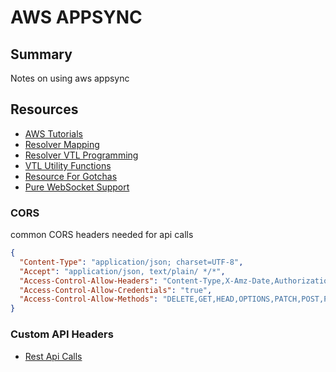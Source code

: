 # AWS APPSYNC

## Summary

Notes on using aws appsync

## Resources

- [AWS Tutorials](https://docs.aws.amazon.com/appsync/latest/devguide/tutorials.html)
- [Resolver Mapping](https://docs.aws.amazon.com/appsync/latest/devguide/resolver-mapping-template-reference-overview.html)
- [Resolver VTL Programming](https://docs.aws.amazon.com/appsync/latest/devguide/resolver-mapping-template-reference-programming-guide.html)
- [VTL Utility Functions](https://docs.aws.amazon.com/appsync/latest/devguide/resolver-util-reference.html)
- [Resource For Gotchas](https://www.integralist.co.uk/posts/cognito/#example-google-app-configuration)
- [Pure WebSocket Support](https://aws.amazon.com/about-aws/whats-new/2019/11/aws-appsync-adds-real-time-enhancements-with-pure-websockets-support-for-graphql-subscriptions/)

### CORS

common CORS headers needed for api calls

```json
{
  "Content-Type": "application/json; charset=UTF-8",
  "Accept": "application/json, text/plain/ */*",
  "Access-Control-Allow-Headers": "Content-Type,X-Amz-Date,Authorization,X-Amz-Security-Token",
  "Access-Control-Allow-Credentials": "true",
  "Access-Control-Allow-Methods": "DELETE,GET,HEAD,OPTIONS,PATCH,POST,PUT"
}
```

### Custom API Headers

- [Rest Api Calls](https://docs.amplify.aws/lib/restapi/authz/q/platform/js#cognito-user-pools-authorization)

